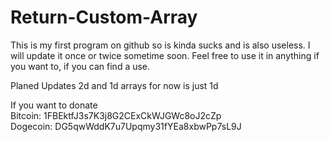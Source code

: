 # Return-Custom-Array
This is my first program on github so is kinda sucks and is also useless. I will update it once or twice sometime soon. Feel free to use it in anything if you want to, if you can find a use. 

Planed Updates 
2d and 1d arrays for now is just 1d 

If you want to donate                                                                                                                   
Bitcoin: 1FBEktfJ3s7K3j8G2CExCkWJGWc8oJ2cZp                                                                                             
Dogecoin: DG5qwWddK7u7Upqmy31fYEa8xbwPp7sL9J

